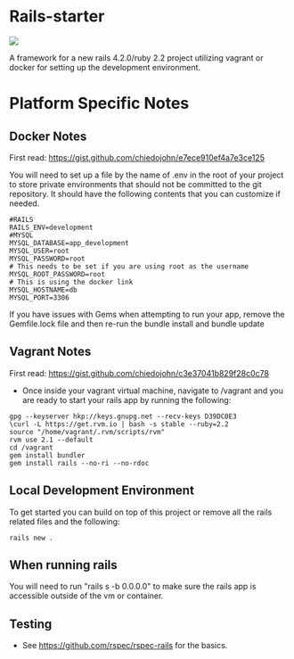 Rails-starter
=========
<img src="https://travis-ci.org/chiedojohn/rails-starter.svg?branch=master" />

A framework for a new rails 4.2.0/ruby 2.2 project utilizing vagrant or docker for setting up the development environment.

Platform Specific Notes
====================
Docker Notes
--------------
First read: https://gist.github.com/chiedojohn/e7ece910ef4a7e3ce125

You will need to set up a file by the name of .env in the root of your project to store private environments that should not be committed to the git repository. It should have the following contents that you can customize if needed.
```
#RAILS
RAILS_ENV=development
#MYSQL
MYSQL_DATABASE=app_development
MYSQL_USER=root
MYSQL_PASSWORD=root
# This needs to be set if you are using root as the username
MYSQL_ROOT_PASSWORD=root
# This is using the docker link
MYSQL_HOSTNAME=db
MYSQL_PORT=3306
```

If you have issues with Gems when attempting to run your app, remove the Gemfile.lock file and then re-run the bundle install and bundle update

Vagrant Notes
----------------
First read: https://gist.github.com/chiedojohn/c3e37041b829f28c0c78

- Once inside your vagrant virtual machine, navigate to /vagrant and you are ready to start your rails app by running the following:

```
gpg --keyserver hkp://keys.gnupg.net --recv-keys D39DC0E3
\curl -L https://get.rvm.io | bash -s stable --ruby=2.2
source "/home/vagrant/.rvm/scripts/rvm"
rvm use 2.1 --default
cd /vagrant
gem install bundler
gem install rails --no-ri --no-rdoc
```

Local Development Environment
----------
To get started you can build on top of this project or remove all the rails related files and the following:
```
rails new .
```

When running rails
-----------
You will need to run "rails s -b 0.0.0.0" to make sure the rails app is accessible outside of the vm or container.

Testing
-----------
- See https://github.com/rspec/rspec-rails for the basics.
